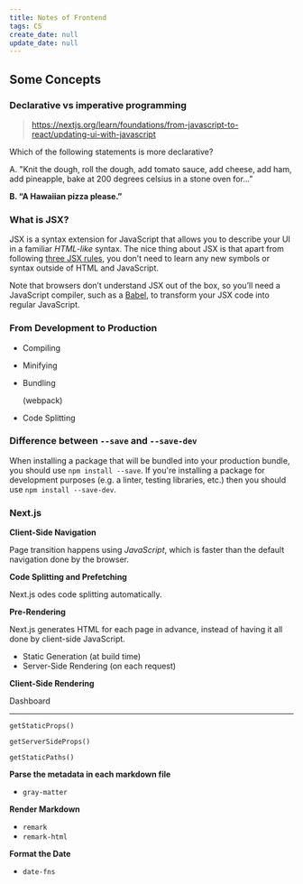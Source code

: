 ```yaml
---
title: Notes of Frontend
tags: CS
create_date: null
update_date: null
---
```


## Some Concepts

### Declarative vs imperative programming

> https://nextjs.org/learn/foundations/from-javascript-to-react/updating-ui-with-javascript

Which of the following statements is more declarative?

A. "Knit the dough, roll the dough, add tomato sauce, add cheese, add ham, add pineapple, bake at 200 degrees celsius in a stone oven for...”

**B. “A Hawaiian pizza please.”** 

### What is JSX?

JSX is a syntax extension for JavaScript that allows you to describe your UI in a familiar *HTML-like* syntax. The nice thing about JSX is that apart from following [three JSX rules](https://beta.reactjs.org/learn/writing-markup-with-jsx#the-rules-of-jsx), you don’t need to learn any new symbols or syntax outside of HTML and JavaScript.

Note that browsers don’t understand JSX out of the box, so you’ll need a JavaScript compiler, such as a [Babel](https://babeljs.io/), to transform your JSX code into regular JavaScript.

### From Development to Production

- Compiling

- Minifying

- Bundling 

  (webpack)

- Code Splitting

### Difference between `--save` and `--save-dev`

When installing a package that will be bundled into your production bundle, you should use `npm install --save`. If you're installing a package for development purposes (e.g. a linter, testing libraries, etc.) then you should use `npm install --save-dev`.

### Next.js

**Client-Side Navigation**

Page transition happens using *JavaScript*, which is faster than the default navigation done by the browser. 

**Code Splitting and Prefetching**

Next.js odes code splitting automatically. 

**Pre-Rendering**

Next.js generates HTML for each page in advance, instead of having it all done by client-side JavaScript.

- Static Generation (at build time)
- Server-Side Rendering (on each request)

**Client-Side Rendering**

Dashboard

---

`getStaticProps()`

`getServerSideProps()`

`getStaticPaths()`

**Parse the metadata in each markdown file**

- `gray-matter`

**Render Markdown**

- `remark`
- `remark-html`

**Format the Date**

- `date-fns`

